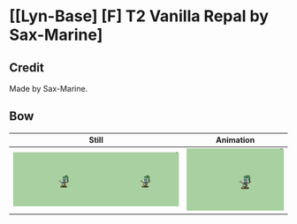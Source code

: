 # [\[Lyn-Base\] \[F\] T2 Vanilla Repal by Sax-Marine]

## Credit

Made by Sax-Marine.
	
## Bow

| Still | Animation |
| :---: | :-------: |
| ![Bow still](./Bow_000.png) | ![Bow animation](./Bow.gif) |
